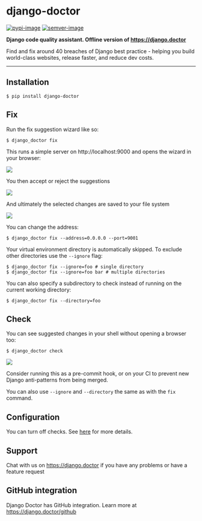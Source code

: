 # django-doctor

[![pypi-image]][pypi]
[![semver-image]][semver]

**Django code quality assistant. Offline version of https://django.doctor**

Find and fix around 40 breaches of Django best practice - helping you build world-class websites, release faster, and reduce dev costs.

---

## Installation

    $ pip install django-doctor

## Fix

Run the fix suggestion wizard like so:

    $ django_doctor fix

This runs a simple server on http://localhost:9000 and opens the wizard in your browser:

![](https://i.imgur.com/GMcuQFl.png)

You then accept or reject the suggestions

![](https://i.imgur.com/0FRqflf.png)

And ultimately the selected changes are saved to your file system

![](https://i.imgur.com/rMeNH4n.png)

You can change the address:

	$ django_doctor fix --address=0.0.0.0 --port=9001

Your virtual environment directory is automatically skipped. To exclude other directories use the `--ignore` flag:

    $ django_doctor fix --ignore=foo # single directory
    $ django_doctor fix --ignore=foo bar # multiple directories

You can also specify a subdirectory to check instead of running on the current working directory:

	$ django_doctor fix --directory=foo


## Check

You can see suggested changes in your shell without opening a browser too:

    $ django_doctor check

![](https://i.imgur.com/jb5Q9P3.png)

Consider running this as a pre-commit hook, or on your CI to prevent new Django anti-patterns from being merged.

You can also use `--ignore` and `--directory` the same as with the `fix` command.

## Configuration

You can turn off checks. See [here](https://django.doctor/config) for more details.


[pypi-image]: https://badge.fury.io/py/django-doctor.svg
[pypi]: https://badge.fury.io/py/django-doctor
[semver-image]: https://img.shields.io/badge/Versioning%20strategy-SemVer-5FBB1C.svg
[semver]: https://semver.org

## Support

Chat with us on https://django.doctor if you have any problems or have a feature request

## GitHub integration

Django Doctor has GitHub integration. Learn more at https://django.doctor/github